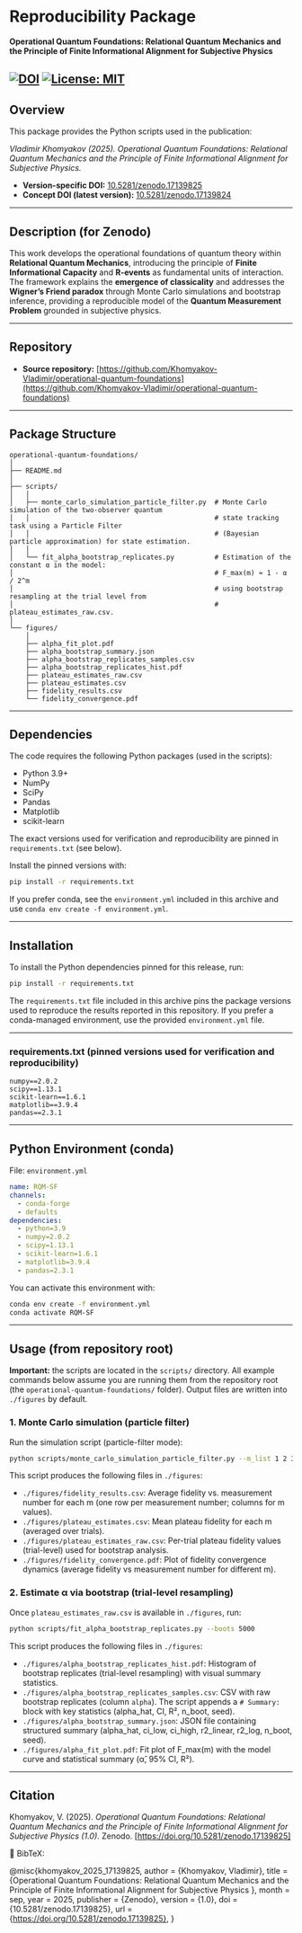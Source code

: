 # Reproducibility Package
**Operational Quantum Foundations: Relational Quantum Mechanics and the Principle of Finite Informational Alignment for Subjective Physics**

[![DOI](https://zenodo.org/badge/DOI/10.5281/zenodo.17139825.svg)](https://doi.org/10.5281/zenodo.17139825)
[![License: MIT](https://img.shields.io/badge/License-MIT-yellow.svg)](LICENSE)
---

## Overview
This package provides the Python scripts used in the publication:

*Vladimir Khomyakov (2025). Operational Quantum Foundations: Relational Quantum Mechanics and the Principle of Finite Informational Alignment for Subjective Physics.*

- **Version-specific DOI:** [10.5281/zenodo.17139825](https://doi.org/10.5281/zenodo.17139825)  
- **Concept DOI (latest version):** [10.5281/zenodo.17139824](https://doi.org/10.5281/zenodo.17139824) 

---

## Description (for Zenodo)

This work develops the operational foundations of quantum theory within **Relational Quantum Mechanics**, introducing the principle of **Finite Informational Capacity** and **R-events** as fundamental units of interaction. The framework explains the **emergence of classicality** and addresses the **Wigner’s Friend paradox** through Monte Carlo simulations and bootstrap inference, providing a reproducible model of the **Quantum Measurement Problem** grounded in subjective physics.

---

## Repository
- **Source repository:** [https://github.com/Khomyakov-Vladimir/operational-quantum-foundations](https://github.com/Khomyakov-Vladimir/operational-quantum-foundations)

---

## Package Structure

```
operational-quantum-foundations/
│
├── README.md
│
├── scripts/
│   │ 
│   ├── monte_carlo_simulation_particle_filter.py  # Monte Carlo simulation of the two-observer quantum 
│   │                                              # state tracking task using a Particle Filter
│   │                                              # (Bayesian particle approximation) for state estimation.
│   │ 
│   └── fit_alpha_bootstrap_replicates.py          # Estimation of the constant α in the model:
│                                                  # F_max(m) ≈ 1 - α / 2^m
│                                                  # using bootstrap resampling at the trial level from
│                                                  # plateau_estimates_raw.csv.
│
└── figures/ 
    │
    ├── alpha_fit_plot.pdf
    ├── alpha_bootstrap_summary.json
    ├── alpha_bootstrap_replicates_samples.csv
    ├── alpha_bootstrap_replicates_hist.pdf
    ├── plateau_estimates_raw.csv
    ├── plateau_estimates.csv
    ├── fidelity_results.csv
    └── fidelity_convergence.pdf
```

---

## Dependencies
The code requires the following Python packages (used in the scripts):

- Python 3.9+
- NumPy
- SciPy
- Pandas
- Matplotlib
- scikit-learn

The exact versions used for verification and reproducibility are pinned in `requirements.txt` (see below).

Install the pinned versions with:

```bash
pip install -r requirements.txt
```

If you prefer conda, see the `environment.yml` included in this archive and use `conda env create -f environment.yml`.

---

## Installation

To install the Python dependencies pinned for this release, run:

```bash
pip install -r requirements.txt
```

The `requirements.txt` file included in this archive pins the package versions used to reproduce the results reported in this repository. If you prefer a conda-managed environment, use the provided `environment.yml` file.

---

### requirements.txt (pinned versions used for verification and reproducibility)

```
numpy==2.0.2
scipy==1.13.1
scikit-learn==1.6.1
matplotlib==3.9.4
pandas==2.3.1
```

---

## Python Environment (conda)

File: `environment.yml`

```yaml
name: RQM-SF
channels:
  - conda-forge
  - defaults
dependencies:
  - python=3.9
  - numpy=2.0.2
  - scipy=1.13.1
  - scikit-learn=1.6.1
  - matplotlib=3.9.4
  - pandas=2.3.1
```

You can activate this environment with:

```bash
conda env create -f environment.yml
conda activate RQM-SF
```

---

## Usage (from repository root)

**Important:** the scripts are located in the `scripts/` directory. All example commands below assume you are running them from the repository root (the `operational-quantum-foundations/` folder). Output files are written into `./figures` by default.

### 1. Monte Carlo simulation (particle filter)

Run the simulation script (particle-filter mode):

```bash
python scripts/monte_carlo_simulation_particle_filter.py --m_list 1 2 3 4 5 6 7 --n_max 3000 --trials 1000 --update_mode particle --particles 2048 --measure_protocol same
```

This script produces the following files in `./figures`:

- `./figures/fidelity_results.csv`: Average fidelity vs. measurement number for each m (one row per measurement number; columns for m values).
- `./figures/plateau_estimates.csv`: Mean plateau fidelity for each m (averaged over trials).
- `./figures/plateau_estimates_raw.csv`: Per-trial plateau fidelity values (trial-level) used for bootstrap analysis.
- `./figures/fidelity_convergence.pdf`: Plot of fidelity convergence dynamics (average fidelity vs measurement number for different m).

### 2. Estimate α via bootstrap (trial-level resampling)

Once `plateau_estimates_raw.csv` is available in `./figures`, run:

```bash
python scripts/fit_alpha_bootstrap_replicates.py --boots 5000
```

This script produces the following files in `./figures`:

- `./figures/alpha_bootstrap_replicates_hist.pdf`: Histogram of bootstrap replicates (trial-level resampling) with visual summary statistics.
- `./figures/alpha_bootstrap_replicates_samples.csv`: CSV with raw bootstrap replicates (column `alpha`). The script appends a `# Summary:` block with key statistics (alpha_hat, CI, R², n_boot, seed).
- `./figures/alpha_bootstrap_summary.json`: JSON file containing structured summary (alpha_hat, ci_low, ci_high, r2_linear, r2_log, n_boot, seed).
- `./figures/alpha_fit_plot.pdf`: Fit plot of F_max(m) with the model curve and statistical summary (α̂, 95% CI, R²).

---

## Citation

Khomyakov, V. (2025). *Operational Quantum Foundations: Relational Quantum Mechanics and the Principle of Finite Informational Alignment for Subjective Physics (1.0)*. Zenodo. [https://doi.org/10.5281/zenodo.17139825]

📄 BibTeX:

@misc{khomyakov_2025_17139825,
  author       = {Khomyakov, Vladimir},
  title        = {Operational Quantum Foundations: Relational
                  Quantum Mechanics and the Principle of Finite
                  Informational Alignment for Subjective Physics
                  },
  month        = sep,
  year         = 2025,
  publisher    = {Zenodo},
  version      = {1.0},
  doi          = {10.5281/zenodo.17139825},
  url          = {https://doi.org/10.5281/zenodo.17139825},
}
